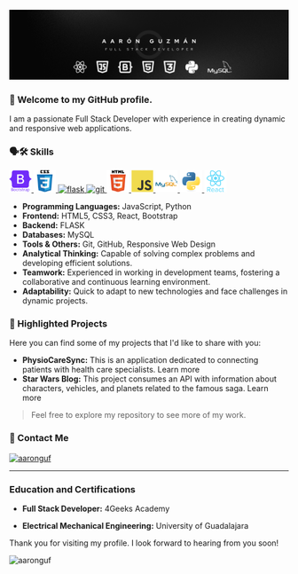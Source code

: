 
![Banner](https://github.com/aaronguf/aaronguf/blob/main/Black%20Gradient%20Minimalist%20Corporate%20Business%20Personal%20Profile%20New%20LinkedIn%20Banner.png)

### 👋 Welcome to my GitHub profile.
I am a passionate Full Stack Developer with experience in creating dynamic and responsive web applications.

### 🗣🛠 Skills
<p align="left"> <a href="https://getbootstrap.com" target="_blank" rel="noreferrer"> <img src="https://raw.githubusercontent.com/devicons/devicon/master/icons/bootstrap/bootstrap-plain-wordmark.svg" alt="bootstrap" width="40" height="40"/> </a> <a href="https://www.w3schools.com/css/" target="_blank" rel="noreferrer"> <img src="https://raw.githubusercontent.com/devicons/devicon/master/icons/css3/css3-original-wordmark.svg" alt="css3" width="40" height="40"/> </a> <a href="https://flask.palletsprojects.com/" target="_blank" rel="noreferrer"> <img src="https://www.vectorlogo.zone/logos/pocoo_flask/pocoo_flask-icon.svg" alt="flask" width="40" height="40"/> </a> <a href="https://git-scm.com/" target="_blank" rel="noreferrer"> <img src="https://www.vectorlogo.zone/logos/git-scm/git-scm-icon.svg" alt="git" width="40" height="40"/> </a> <a href="https://www.w3.org/html/" target="_blank" rel="noreferrer"> <img src="https://raw.githubusercontent.com/devicons/devicon/master/icons/html5/html5-original-wordmark.svg" alt="html5" width="40" height="40"/> </a> <a href="https://developer.mozilla.org/en-US/docs/Web/JavaScript" target="_blank" rel="noreferrer"> <img src="https://raw.githubusercontent.com/devicons/devicon/master/icons/javascript/javascript-original.svg" alt="javascript" width="40" height="40"/> </a> <a href="https://www.mysql.com/" target="_blank" rel="noreferrer"> <img src="https://raw.githubusercontent.com/devicons/devicon/master/icons/mysql/mysql-original-wordmark.svg" alt="mysql" width="40" height="40"/> </a> <a href="https://www.python.org" target="_blank" rel="noreferrer"> <img src="https://raw.githubusercontent.com/devicons/devicon/master/icons/python/python-original.svg" alt="python" width="40" height="40"/> </a> <a href="https://reactjs.org/" target="_blank" rel="noreferrer"> <img src="https://raw.githubusercontent.com/devicons/devicon/master/icons/react/react-original-wordmark.svg" alt="react" width="40" height="40"/> </a> </p>

- **Programming Languages:** JavaScript, Python
- **Frontend:** HTML5, CSS3, React, Bootstrap
- **Backend:** FLASK
- **Databases:** MySQL
- **Tools & Others:** Git, GitHub, Responsive Web Design
- **Analytical Thinking:** Capable of solving complex problems and developing efficient solutions.
- **Teamwork:** Experienced in working in development teams, fostering a collaborative and continuous learning environment.
- **Adaptability:** Quick to adapt to new technologies and face challenges in dynamic projects.

### 🚀 Highlighted Projects
Here you can find some of my projects that I'd like to share with you:

- **PhysioCareSync:** This is an application dedicated to connecting patients with health care specialists. Learn more
- **Star Wars Blog:** This project consumes an API with information about characters, vehicles, and planets related to the famous saga. Learn more

> Feel free to explore my repository to see more of my work.

### 💬 Contact Me

<p align="left">
<a href="https://linkedin.com/in/aaronguf" target="blank"><img align="center" src="https://raw.githubusercontent.com/rahuldkjain/github-profile-readme-generator/master/src/images/icons/Social/linked-in-alt.svg" alt="aaronguf" height="30" width="40" /></a>
</p>

---

### Education and Certifications

- **Full Stack Developer:** 4Geeks Academy

- **Electrical Mechanical Engineering:** University of Guadalajara

Thank you for visiting my profile. I look forward to hearing from you soon!

<p><img align="left" src="https://github-readme-stats.vercel.app/api/top-langs?username=aaronguf&show_icons=true&locale=en&layout=compact" alt="aaronguf" /></p>

